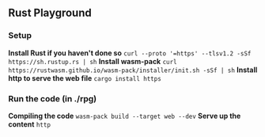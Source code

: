 ## Rust Playground

### Setup
<b>Install Rust if you haven't done so</b>
`curl --proto '=https' --tlsv1.2 -sSf https://sh.rustup.rs | sh`
<b>Install wasm-pack</b>
`curl https://rustwasm.github.io/wasm-pack/installer/init.sh -sSf | sh`
<b>Install http to serve the web file</b>
`cargo install https`

### Run the code (in ./rpg)
<b>Compiling the code</b>
`wasm-pack build --target web --dev`
<b>Serve up the content</b>
`http`
